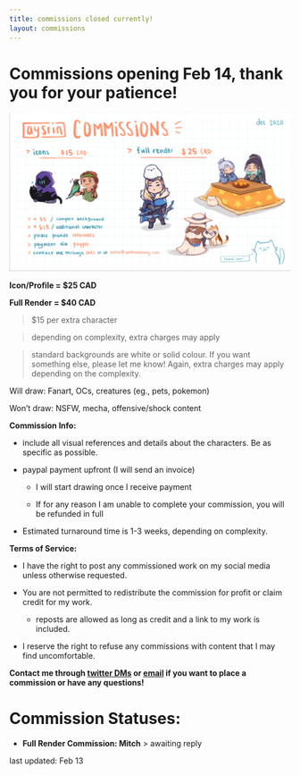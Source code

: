 ```yaml
---
title: commissions closed currently!
layout: commissions
---
```


# Commissions opening Feb 14, thank you for your patience!

![commission examples](/assets/images/aysrin_commissions.png)

**Icon/Profile = $25 CAD**

**Full Render = $40 CAD**

> $15 per extra character

> depending on complexity, extra charges may apply

> standard backgrounds are white or solid colour. If you want something else, please let me know! Again, extra charges may apply depending on the complexity.


Will draw: Fanart, OCs, creatures (eg., pets, pokemon)

Won’t draw: NSFW, mecha, offensive/shock content



**Commission Info:**

- include all visual references and details about the characters. Be as specific as possible.

- paypal payment upfront (I will send an invoice)

    - I will start drawing once I receive payment

    - If for any reason I am unable to complete your commission, you will be refunded in full

- Estimated turnaround time is 1-3 weeks, depending on complexity.


**Terms of Service:**
- I have the right to post any commissioned work on my social media unless otherwise requested. 

- You are not permitted to redistribute the commission for profit or claim credit for my work. 

    - reposts are allowed as long as credit and a link to my work is included.

- I reserve the right to refuse any commissions with content that I may find uncomfortable.

**Contact me through [twitter DMs](https://twitter.com/aysrin) or [email](mailto:hello@antheakwong.com) if you want to place a commission or have any questions!**

# **Commission Statuses:**

- **Full Render Commission: Mitch** > awaiting reply

last updated: Feb 13


